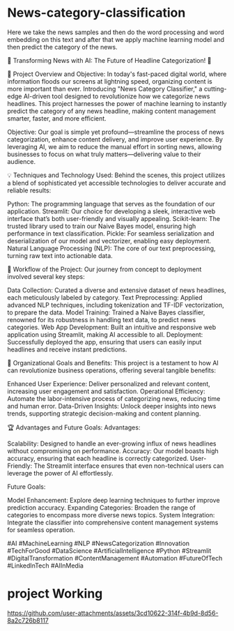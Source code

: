 # News-category-classification
Here we take the  news samples and then do the word processing and word embedding on this text and after that we apply machine learning model and then predict the category of the news.


🚀 Transforming News with AI: The Future of Headline Categorization! 📰

🌟 Project Overview and Objective:
In today's fast-paced digital world, where information floods our screens at lightning speed, organizing content is more important than ever. Introducing "News Category Classifier," a cutting-edge AI-driven tool designed to revolutionize how we categorize news headlines. This project harnesses the power of machine learning to instantly predict the category of any news headline, making content management smarter, faster, and more efficient.

Objective: Our goal is simple yet profound—streamline the process of news categorization, enhance content delivery, and improve user experience. By leveraging AI, we aim to reduce the manual effort in sorting news, allowing businesses to focus on what truly matters—delivering value to their audience.

💡 Techniques and Technology Used:
Behind the scenes, this project utilizes a blend of sophisticated yet accessible technologies to deliver accurate and reliable results:

Python: The programming language that serves as the foundation of our application.
Streamlit: Our choice for developing a sleek, interactive web interface that’s both user-friendly and visually appealing.
Scikit-learn: The trusted library used to train our Naive Bayes model, ensuring high performance in text classification.
Pickle: For seamless serialization and deserialization of our model and vectorizer, enabling easy deployment.
Natural Language Processing (NLP): The core of our text preprocessing, turning raw text into actionable data.

🔄 Workflow of the Project:
Our journey from concept to deployment involved several key steps:

Data Collection: Curated a diverse and extensive dataset of news headlines, each meticulously labeled by category.
Text Preprocessing: Applied advanced NLP techniques, including tokenization and TF-IDF vectorization, to prepare the data.
Model Training: Trained a Naive Bayes classifier, renowned for its robustness in handling text data, to predict news categories.
Web App Development: Built an intuitive and responsive web application using Streamlit, making AI accessible to all.
Deployment: Successfully deployed the app, ensuring that users can easily input headlines and receive instant predictions.

🎯 Organizational Goals and Benefits:
This project is a testament to how AI can revolutionize business operations, offering several tangible benefits:

Enhanced User Experience: Deliver personalized and relevant content, increasing user engagement and satisfaction.
Operational Efficiency: Automate the labor-intensive process of categorizing news, reducing time and human error.
Data-Driven Insights: Unlock deeper insights into news trends, supporting strategic decision-making and content planning.

🏆 Advantages and Future Goals:
Advantages:

Scalability: Designed to handle an ever-growing influx of news headlines without compromising on performance.
Accuracy: Our model boasts high accuracy, ensuring that each headline is correctly categorized.
User-Friendly: The Streamlit interface ensures that even non-technical users can leverage the power of AI effortlessly.

Future Goals:

Model Enhancement: Explore deep learning techniques to further improve prediction accuracy.
Expanding Categories: Broaden the range of categories to encompass more diverse news topics.
System Integration: Integrate the classifier into comprehensive content management systems for seamless operation.

#AI #MachineLearning #NLP #NewsCategorization #Innovation #TechForGood #DataScience #ArtificialIntelligence #Python #Streamlit #DigitalTransformation #ContentManagement #Automation #FutureOfTech #LinkedInTech #AIInMedia



# project Working

https://github.com/user-attachments/assets/3cd10622-314f-4b9d-8d56-8a2c726b8117
